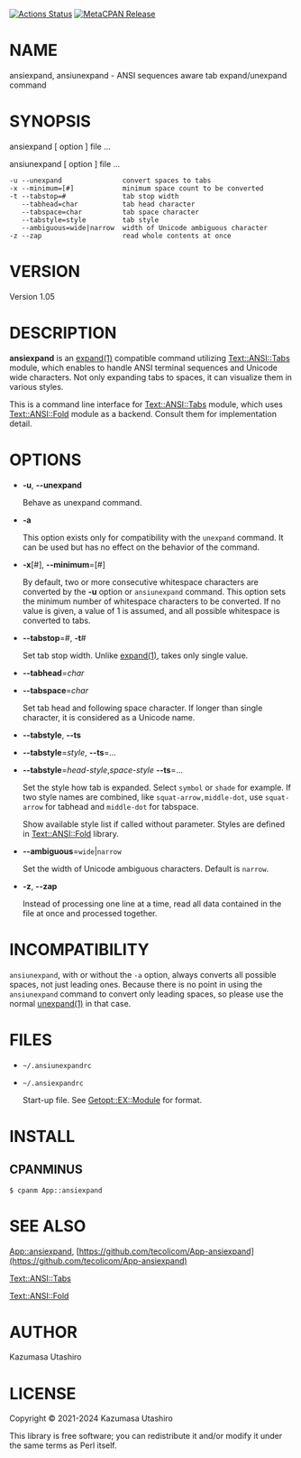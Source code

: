 [![Actions Status](https://github.com/tecolicom/App-ansiexpand/workflows/test/badge.svg)](https://github.com/tecolicom/App-ansiexpand/actions) [![MetaCPAN Release](https://badge.fury.io/pl/App-ansiexpand.svg)](https://metacpan.org/release/App-ansiexpand)
# NAME

ansiexpand, ansiunexpand - ANSI sequences aware tab expand/unexpand command

# SYNOPSIS

ansiexpand \[ option \] file ...

ansiunexpand \[ option \] file ...

    -u --unexpand               convert spaces to tabs
    -x --minimum=[#]            minimum space count to be converted
    -t --tabstop=#              tab stop width
       --tabhead=char           tab head character
       --tabspace=char          tab space character
       --tabstyle=style         tab style
       --ambiguous=wide|narrow  width of Unicode ambiguous character
    -z --zap                    read whole contents at once

# VERSION

Version 1.05

# DESCRIPTION

**ansiexpand** is an [expand(1)](http://man.he.net/man1/expand) compatible command utilizing
[Text::ANSI::Tabs](https://metacpan.org/pod/Text%3A%3AANSI%3A%3ATabs) module, which enables to handle ANSI terminal
sequences and Unicode wide characters.  Not only expanding tabs to
spaces, it can visualize them in various styles.

This is a command line interface for [Text::ANSI::Tabs](https://metacpan.org/pod/Text%3A%3AANSI%3A%3ATabs) module, which
uses [Text::ANSI::Fold](https://metacpan.org/pod/Text%3A%3AANSI%3A%3AFold) module as a backend.  Consult them for
implementation detail.

# OPTIONS

- **-u**, **--unexpand**

    Behave as unexpand command.

- **-a**

    This option exists only for compatibility with the `unexpand`
    command.  It can be used but has no effect on the behavior of the
    command.

- **-x**\[#\], **--minimum**=\[#\]

    By default, two or more consecutive whitespace characters are
    converted by the **-u** option or `ansiunexpand` command.  This option
    sets the minimum number of whitespace characters to be converted.  If
    no value is given, a value of 1 is assumed, and all possible
    whitespace is converted to tabs.

- **--tabstop**=#, **-t**#

    Set tab stop width.  Unlike [expand(1)](http://man.he.net/man1/expand), takes only single value.

- **--tabhead**=_char_
- **--tabspace**=_char_

    Set tab head and following space character.  If longer than single
    character, it is considered as a Unicode name.

- **--tabstyle**, **--ts**
- **--tabstyle**=_style_, **--ts**=...
- **--tabstyle**=_head-style_,_space-style_ **--ts**=...

    Set the style how tab is expanded.  Select `symbol` or `shade` for
    example.  If two style names are combined, like
    `squat-arrow,middle-dot`, use `squat-arrow` for tabhead and
    `middle-dot` for tabspace.

    Show available style list if called without parameter.  Styles are
    defined in [Text::ANSI::Fold](https://metacpan.org/pod/Text%3A%3AANSI%3A%3AFold) library.

- **--ambiguous**=`wide`|`narrow`

    Set the width of Unicode ambiguous characters.  Default is `narrow`.

- **-z**, **--zap**

    Instead of processing one line at a time, read all data contained in
    the file at once and processed together.

# INCOMPATIBILITY

`ansiunexpand`, with or without the `-a` option, always converts all
possible spaces, not just leading ones.  Because there is no point in
using the `ansiunexpand` command to convert only leading spaces, so
please use the normal [unexpand(1)](http://man.he.net/man1/unexpand) in that case.

# FILES

- `~/.ansiunexpandrc`
- `~/.ansiexpandrc`

    Start-up file.
    See [Getopt::EX::Module](https://metacpan.org/pod/Getopt%3A%3AEX%3A%3AModule) for format.

# INSTALL

## CPANMINUS

    $ cpanm App::ansiexpand

# SEE ALSO

[App::ansiexpand](https://metacpan.org/pod/App%3A%3Aansiexpand), [https://github.com/tecolicom/App-ansiexpand](https://github.com/tecolicom/App-ansiexpand)

[Text::ANSI::Tabs](https://github.com/tecolicom/Text-ANSI-Tabs)

[Text::ANSI::Fold](https://github.com/tecolicom/Text-ANSI-Fold)

# AUTHOR

Kazumasa Utashiro

# LICENSE

Copyright ©︎ 2021-2024 Kazumasa Utashiro

This library is free software; you can redistribute it and/or modify
it under the same terms as Perl itself.
